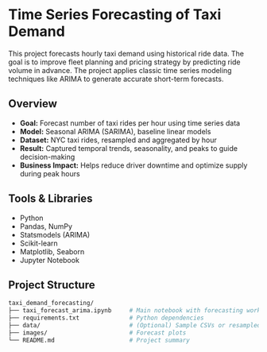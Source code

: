# Time Series Forecasting of Taxi Demand

This project forecasts hourly taxi demand using historical ride data. The goal is to improve fleet planning and pricing strategy by predicting ride volume in advance. The project applies classic time series modeling techniques like ARIMA to generate accurate short-term forecasts.

## Overview

- **Goal:** Forecast number of taxi rides per hour using time series data
- **Model:** Seasonal ARIMA (SARIMA), baseline linear models
- **Dataset:** NYC taxi rides, resampled and aggregated by hour
- **Result:** Captured temporal trends, seasonality, and peaks to guide decision-making
- **Business Impact:** Helps reduce driver downtime and optimize supply during peak hours

## Tools & Libraries

- Python
- Pandas, NumPy
- Statsmodels (ARIMA)
- Scikit-learn
- Matplotlib, Seaborn
- Jupyter Notebook

## Project Structure

```bash
taxi_demand_forecasting/
├── taxi_forecast_arima.ipynb     # Main notebook with forecasting workflow
├── requirements.txt              # Python dependencies
├── data/                         # (Optional) Sample CSVs or resampled ride data
├── images/                       # Forecast plots
└── README.md                     # Project summary
